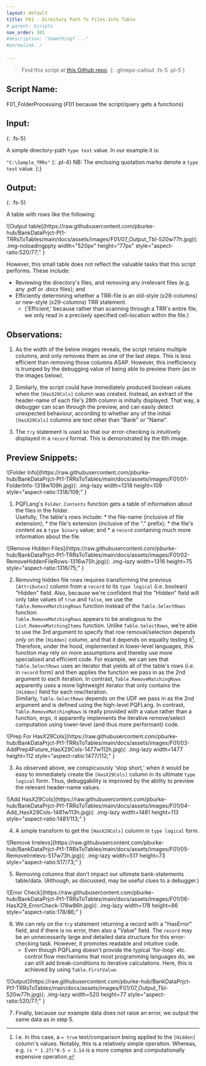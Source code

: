 ```yaml
---
layout: default
title: F01 - Directory Path To Files-Info Table 
# parent: Scripts
nav_order: 301
#description: "Something? ..."
#permalink: /

---
```


> Find this script at [this Github repo].
{: .ghrepo-callout .fs-5 .pl-5 }

[this Github repo]: https://github.com/pburke-hub/BankDataPrjct-Pt1-TRRsToTables/tree/main/BankDataPt1-Scripts 

## Script Name:
F01_FolderProcessing (*F*01 because the script/query gets a functions)

## Input: 
{: .fs-5}

A simple directory-path `type text` value.
In our example it is:  

`"C:\Sample_TRRs"`
{: .pl-4}
NB: The enclosing quotation marks denote a `type text` value. 
{:}

## Output: 
{: .fs-5}

A table with rows like the following:

<!-- Can get below link via: https://github.com/pburke-hub/BankDataPrjct-Pt1-TRRsToTables/blob/main/docs/assets/images/F01/07_Output_Tbl-520w77h.jpg?raw-true i.e. the ?raw=true url query parameter-->

<div markdown="1" class="scrolling-div-class">
![Output table](https://raw.githubusercontent.com/pburke-hub/BankDataPrjct-Pt1-TRRsToTables/main/docs/assets/images/F01/07_Output_Tbl-520w77h.jpg){: .img-noloadingppty width="520px" height="77px" style="aspect-ratio:520/77;" }
</div>

However, this small table does not reflect the valuable tasks that this script performs. These include: 
* Reviewing the directory's files, and removing any irrelevant files (e.g. any .pdf or .docx files); and
* Efficiently determining whether a TRR-file is an old-style (x28-columns) or new-style (x29-columns) TRR statement. 
  * ('Efficient,' because rather than scanning through a TRR's entire file, we only read in a precisely specified cell-location within the file.)


## Observations: 

1. As the width of the below images reveals, the script retains multiple columns, and only removes them as one of the last steps. This is less efficient than removing those columns ASAP. However, this inefficiency is trumped by the debugging value of being able to preview them (as in the images below). 

2. Similarly, the script could have immediately produced boolean values when the `[HasX29Cols]` column was created. Instead, an extract of the header-name of each file's 28th column is initially displayed. That way, a debugger can scan through the preview, and can easily detect unexpected behaviour, according to whether any of the initial `[HasX29Cols]` columns are text other than "Bank" or "Name".

3. The `try` statement is used so that our error-checking is intuitively displayed in a `record` format. This is demonstrated by the 6th image.


## Preview Snippets:

<div markdown="1" class="scrolling-div-class">
![Folder Info](https://raw.githubusercontent.com/pburke-hub/BankDataPrjct-Pt1-TRRsToTables/main/docs/assets/images/F01/01-FolderInfo-1318w109h.jpg){: .img-lazy width=1318 height=109 style="aspect-ratio:1318/109;" }
</div>

1. PQFLang's `Folder.Contents` function gets a table of information about the files in the folder.  
	Usefully, The table's rows include:
		* the file-name (inclusive of file extension); 
		* the file's extension (inclusive of the "." prefix); 
		* the file's content as a `type binary` value; and 
		* a `record` containing much more information about the file.


<div markdown="1" class="scrolling-div-class">
![Remove Hidden Files](https://raw.githubusercontent.com/pburke-hub/BankDataPrjct-Pt1-TRRsToTables/main/docs/assets/images/F01/02-RemoveHiddenFileRows-1316w75h.jpg){: .img-lazy width=1316 height=75 style="aspect-ratio:1316/75;" }
</div>

2. Removing hidden file rows requires transforming the previous `[Attributes]` column from a `record` to its `type logical` (i.e. boolean) "Hidden" field.
	Also, because we're confident that the "Hidden" field will only take values of `true` and `false`, we use the `Table.RemoveMatchingRows` function instead of the `Table.SelectRows` function.  
	`Table.RemoveMatchingRows` appears to be analogous to the `List.RemoveMatchingItems` function. Unlike `Table.SelectRows`, we're able to use the 3rd argument to specify that row removal/selection depends *only* on the `[Hidden]` column, and that it depends on equality testing it[^equal-test]. Therefore, under the hood, implemented in lower-level languages, this function may rely on more assumptions and thereby use more specialised and efficient code.
	For example, we can see that `Table.SelectRows` uses an iterator that yields all of the table's rows (i.e. in `record` form) and then applies the function we pass in as the 2nd argument to each iteration. In contrast, `Table.RemoveMatchingRows` apparently uses a more lightweight iterator that only contains the `[Hidden]` field for each row/iteration.  
	Similarly, `Table.SelectRows` depends on the UDF we pass in as the 2nd argument and is defined using the high-level PQFLang. In contrast, `Table.RemoveMatchingRows` is really provided with a value rather than a function, ergo, it apparently implements the iterative remove/select computation using lower-level (and thus more performant) code.
[^equal-test]: I.e. In this case, a `= true` test/comparison being applied to the `[Hidden]` column's values. Notably, this is a relatively simple operation. Whereas, e.g. `(x * 1.27)^0.5 < 3.14` is a more complex and computationally expensive operation.

<div markdown="1" class="scrolling-div-class">
![Prep For HasX29Cols](https://raw.githubusercontent.com/pburke-hub/BankDataPrjct-Pt1-TRRsToTables/main/docs/assets/images/F01/03-AddPrep4Future_HasX29Cols-1477w112h.jpg){: .img-lazy width=1477 height=112 style="aspect-ratio:1477/112;" }
</div>

3. As observed above, we conspicuously 'stop short,' when it would be easy to immediately create the `[HasX29Cols]` column in its ultimate `type logical` form. Thus, debuggability is improved by the ability to preview the relevant header-name values.


<div markdown="1" class="scrolling-div-class">
![Add HasX29Cols](https://raw.githubusercontent.com/pburke-hub/BankDataPrjct-Pt1-TRRsToTables/main/docs/assets/images/F01/04-Add_HasX29Cols-1481w113h.jpg){: .img-lazy width=1481 height=113 style="aspect-ratio:1481/113;" }
</div>

4. A simple transform to get the `[HasX29Cols]` column in `type logical` form.


<div markdown="1" class="scrolling-div-class">
![Remove Irrelevs](https://raw.githubusercontent.com/pburke-hub/BankDataPrjct-Pt1-TRRsToTables/main/docs/assets/images/F01/05-RemoveIrrelevs-517w73h.jpg){: .img-lazy width=517 height=73 style="aspect-ratio:517/73;" }
</div>

5. Removing columns that don't impact our ultimate bank-statements table/data. (Although, as discussed, may be useful clues to a debugger.)


<div markdown="1" class="scrolling-div-class">
![Error Check](https://raw.githubusercontent.com/pburke-hub/BankDataPrjct-Pt1-TRRsToTables/main/docs/assets/images/F01/06-HasX29_ErrorCheck-178w86h.jpg){: .img-lazy width=178 height=86 style="aspect-ratio:178/86;" }
</div>

6. We can rely on the `try` statement returning a record with a "HasError" field, and if there is no error, then also a "Value" field. The `record` may be an unnecessarily large and detailed data structure for this error-checking task. However, it promotes readable and intuitive code.
	* Even though PQFLang doesn't provide the typical 'for-loop' etc. control flow mechanisms that most programming languages do, we can still add break-conditions to iterative calculations. Here, this is achieved by using `Table.FirstValue`.


<div markdown="1" class="scrolling-div-class">
![Output](https://raw.githubusercontent.com/pburke-hub/BankDataPrjct-Pt1-TRRsToTables/main/docs/assets/images/F01/07_Output_Tbl-520w77h.jpg){: .img-lazy width=520 height=77 style="aspect-ratio:520/77;" }
</div>

7. Finally, because our example data does not raise an error, we output the same data as in step 5.
